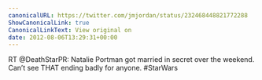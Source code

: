 ```yaml
---
canonicalURL: https://twitter.com/jmjordan/status/232468448821772288
ShowCanonicalLink: true
CanonicalLinkText: View original on
date: 2012-08-06T13:29:31+00:00
---
```

RT @DeathStarPR: Natalie Portman got married in secret over the weekend. Can’t see THAT ending badly for anyone. #StarWars